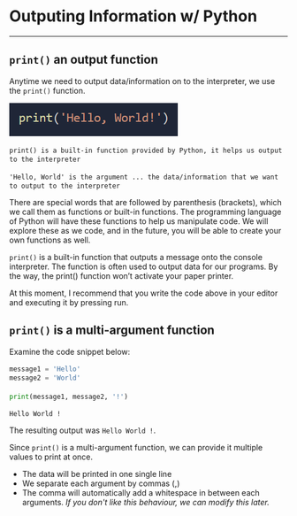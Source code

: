 # Outputing Information w/ Python
---

## ```print()``` an output function

Anytime we need to output data/information on to the interpreter, we use the ```print()``` function.

![](figures/02_f1.png)

```
print() is a built-in function provided by Python, it helps us output to the interpreter

'Hello, World' is the argument ... the data/information that we want to output to the interpreter
```

There are special words that are followed by parenthesis (brackets), which we call them as functions or built-in functions. The programming language of Python will have these functions to help us manipulate code. We will explore these as we code, and in the future, you will be able to create your own functions as well.

```print()``` is a built-in function that outputs a message onto the console interpreter. The function is often used to output data for our programs. By the way, the print() function won’t activate your paper printer.

At this moment, I recommend that you write the code above in your editor and executing it by pressing run.

## ```print()``` is a multi-argument function

Examine the code snippet below:


```python
message1 = 'Hello'
message2 = 'World'

print(message1, message2, '!')
```

    Hello World !


The resulting output was ```Hello World !```.

Since ```print()``` is a multi-argument function, we can provide it multiple values to print at once.
- The data will be printed in one single line
- We separate each argument by commas (,)
- The comma will automatically add a whitespace in between each arguments. _If you don't like this behaviour, we can modify this later._
